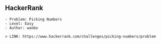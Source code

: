 ## HackerRank
    - Problem: Picking Numbers
    - Level: Easy
    - Author: wanbo

    > LINK: https://www.hackerrank.com/challenges/picking-numbers/problem